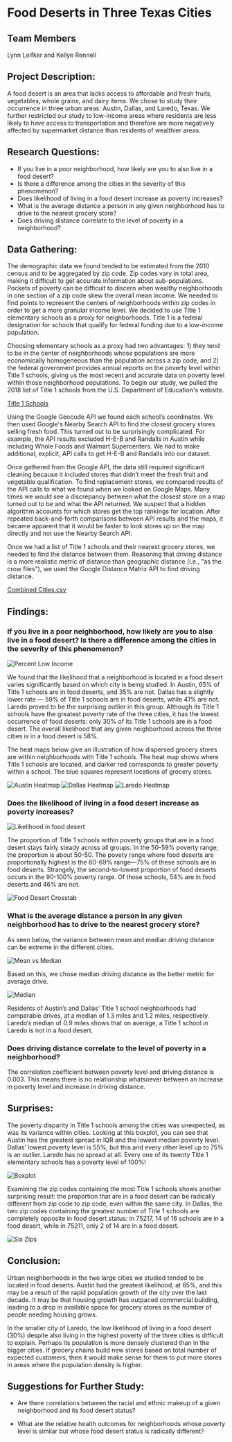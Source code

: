 # Food Deserts in Three Texas Cities

## Team Members

Lynn Leifker and Kellye Rennell


## Project Description:

A food desert is an area that lacks access to affordable and fresh fruits, vegetables, whole grains, and dairy items. We chose to study their occurrence in three urban areas: Austin, Dallas, and Laredo, Texas. We further restricted our study to low-income areas where residents are less likely to have access to transportation and therefore are more negatively affected by supermarket distance than residents of wealthier areas. 

## Research Questions: 

* If you live in a poor neighborhood, how likely are you to also live in a food desert?
* Is there a difference among the cities in the severity of this phenomenon?	
* Does likelihood of living in a food desert increase as poverty increases?
* What is the average distance a person in any given neighborhood has to drive to the nearest grocery store? 
* Does driving distance correlate to the level of poverty in a neighborhood?

## Data Gathering:

The demographic data we found tended to be estimated from the 2010 census and to be aggregated by zip code. Zip codes vary in total area, making it difficult to get accurate information about sub-populations. Pockets of poverty can be difficult to discern when wealthy neighborhoods in one section of a zip code skew the overall mean income. We needed to find points to represent the centers of neighborhoods within zip codes in order to get a more granular income level. We decided to use Title 1 elementary schools as a proxy for neighborhoods. Title 1 is a federal designation for schools that qualify for federal funding due to a low-income population. 

Choosing elementary schools as a proxy had two advantages: 1) they tend to be in the center of neighborhoods whose populations are more economically homogeneous than the population across a zip code, and 2) the federal government provides annual reports on the poverty level within Title 1 schools, giving us the most recent and accurate data on poverty level within those neighborhood populations. To begin our study, we pulled the 2018 list of Title 1 schools from the U.S. Department of Education's website. 

[Title 1 Schools](https://github.com/LBBL96/Food-Deserts/blob/master/Datasets/Title%20I%20Schools.pdf)

Using the Google Geocode API we found each school’s coordinates. We then used Google's Nearby Search API to find the closest grocery stores selling fresh food. This turned out to be surprisingly complicated. For example, the API results excluded H-E-B and Randalls in Austin while including Whole Foods and Walmart Supercenters. We had to make additional, explicit, API calls to get H-E-B and Randalls into our dataset. 

Once gathered from the Google API, the data still required significant cleaning because it included stores that didn’t meet the fresh fruit and vegetable qualification. To find replacement stores, we compared results of the API calls to what we found when we looked on Google Maps. Many times we would see a discrepancy between what the closest store on a map turned out to be and what the API returned. We suspect that a hidden algorithm accounts for which stores get the top rankings for location. After repeated back-and-forth comparisons between API results and the maps, it became apparent that it would be faster to look stores up on the map directly and not use the Nearby Search API.

Once we had a list of Title 1 schools and their nearest grocery stores, we needed to find the distance between them. Reasoning that driving distance is a more realistic metric of distance than geographic distance (i.e., "as the crow flies"), we used the Google Distance Matrix API to find driving distance.

[Combined Cities.csv](https://github.com/LBBL96/Food-Deserts/blob/master/Datasets/Combined_Cities.csv)

## Findings:

### If you live in a poor neighborhood, how likely are you to also live in a food desert? Is there a difference among the cities in the severity of this phenomenon?

![Percent Low Income](https://github.com/LBBL96/Food-Deserts/blob/master/Images/Percent_Low_Income_Pov_Deserts.png)

We found that the likelihood that a neighborhood is located in a food desert varies significantly based on which city is being studied. In Austin, 65% of Title 1 schools are in food deserts, and 35% are not. Dallas has a slightly lower rate — 59% of Title 1 schools are in food deserts, while 41% are not. Laredo proved to be the surprising outlier in this group. Although its Title 1 schools have the greatest poverty rate of the three cities, it has the lowest occurrence of food deserts: only 30% of its Title 1 schools are in a food desert. The overall likelihood that any given neighborhood across the three cities is in a food desert is 58%.

The heat maps below give an illustration of how dispersed grocery stores are within neighborhoods with Title 1 schools. The heat map shows where Title 1 schools are located, and darker red corresponds to greater poverty within a school. The blue squares represent locations of grocery stores.

![Austin Heatmap](https://github.com/LBBL96/Food-Deserts/blob/master/Austin.png)
![Dallas Heatmap](https://github.com/LBBL96/Food-Deserts/blob/master/Images/Dallas.png)
![Laredo Heatmap](https://github.com/LBBL96/Food-Deserts/blob/master/Images/Laredo_Heatmap.png)

### Does the likelihood of living in a food desert increase as poverty increases?
![Likelihood in food desert]( https://github.com/LBBL96/Food-Deserts/blob/master/Images/Food_Desert_As_Poverty_Increases.png)


The proportion of Title 1 schools within poverty groups that are in a food desert stays fairly steady across all groups. In the 50-59% poverty range, the proportion is about 50-50. The povety range where food deserts are proportionally highest is the 60-69% range—75% of these schools are in food deserts. Strangely, the second-to-lowest proportion of food deserts occurs in the 90-100% poverty range. Of those schools, 54% are in food deserts and 46% are not.

![Food Desert Crosstab](https://github.com/LBBL96/Food-Deserts/blob/master/Images/Pov_Group_Crosstab.png)
### What is the average distance a person in any given neighborhood has to drive to the nearest grocery store?

As seen below, the variance between mean and median driving distance can be extreme in the different cities. 

![Mean vs Median]( https://github.com/LBBL96/Food-Deserts/blob/master/Images/Mean_vs_Median_Driving_Distance.png)

Based on this, we chose median driving distance as the better metric for average drive.

![Median]( https://github.com/LBBL96/Food-Deserts/blob/master/Images/Median_driving_distance.png)

Residents of Austin’s and Dallas’ Title 1 school neighborhoods had comparable drives, at a median of 1.3 miles and 1.2 miles, respectively. Laredo’s median of 0.9 miles shows that on average, a Title 1 school in Laredo is not in a food desert.


### Does driving distance correlate to the level of poverty in a neighborhood?


The correlation coefficient between poverty level and driving distance is 0.003. This means there is no relationship whatsoever between an increase in poverty level and increase in driving distance.


## Surprises:

The poverty disparity in Title 1 schools among the cities was unexpected, as was its variance within cities. Looking at this boxplot, you can see that Austin has the greatest spread in IQR and the lowest median poverty level. Dallas’ lowest poverty level is 55%, but this and every other level up to 75% is an outlier. Laredo has no spread at all. Every one of its twenty Title 1 elementary schools has a poverty level of 100%!

![Boxplot](https://github.com/LBBL96/Food-Deserts/blob/master/Images/Boxplot_Title_1_Poverty.png)

Examining the zip codes containing the most Title 1 schools shows another surprising result: the proportion that are in a food desert can be radically different from zip code to zip code, even within the same city. In Dallas, the two zip codes containing the greatest number of Title 1 schools are completely opposite in food desert status: in 75217, 14 of 16 schools are in a food desert, while in 75211, only 2 of 14 are in a food desert.

![Six Zips](https://github.com/LBBL96/Food-Deserts/blob/master/Images/Six_Zips.png)


## Conclusion:

Urban neighborhoods in the two large cities we studied tended to be located in food deserts. Austin had the greatest likelihood, at 65%, and this may be a result of the rapid population growth of the city over the last decade. It may be that housing growth has outpaced commercial building, leading to a drop in available space for grocery stores as the number of people needing housing grows. 

In the smaller city of Laredo, the low likelihood of living in a food desert (30%) despite also living in the highest poverty of the three cities is difficult to explain. Perhaps its population is more densely clustered than in the bigger cities. If grocery chains build new stores based on total number of expected customers, then it would make sense for them to put more stores in areas where the population density is higher.  

## Suggestions for Further Study:

* Are there correlations between the racial and ethnic makeup of a given neighborhood and its food desert status? 

* What are the relative health outcomes for neighborhoods whose poverty level is similar but whose food desert status is radically different? 
